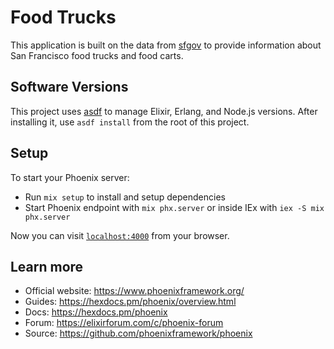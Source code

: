 # Food Trucks

This application is built on the data from [sfgov](https://data.sfgov.org/Economy-and-Community/Mobile-Food-Facility-Permit/rqzj-sfat/data) to provide information about San Francisco food trucks and food carts.

## Software Versions

This project uses [asdf](https://asdf-vm.com/) to manage Elixir, Erlang, and Node.js versions. After installing it, use `asdf install` from the root of this project.

## Setup

To start your Phoenix server:

  * Run `mix setup` to install and setup dependencies
  * Start Phoenix endpoint with `mix phx.server` or inside IEx with `iex -S mix phx.server`

Now you can visit [`localhost:4000`](http://localhost:4000) from your browser.

## Learn more

  * Official website: https://www.phoenixframework.org/
  * Guides: https://hexdocs.pm/phoenix/overview.html
  * Docs: https://hexdocs.pm/phoenix
  * Forum: https://elixirforum.com/c/phoenix-forum
  * Source: https://github.com/phoenixframework/phoenix
